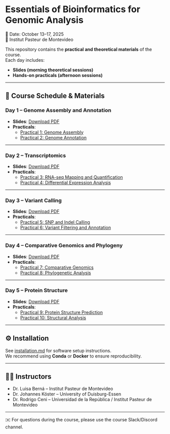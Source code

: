# Essentials of Bioinformatics for Genomic Analysis

📅 Date: October 13–17, 2025  
📍 Institut Pasteur de Montevideo  

This repository contains the **practical and theoretical materials** of the course.  
Each day includes:
- **Slides (morning theoretical sessions)**
- **Hands-on practicals (afternoon sessions)**

---

## 📅 Course Schedule & Materials

### **Day 1 – Genome Assembly and Annotation**
- **Slides**: [Download PDF](slides/day1_assembly_annotation.pdf)  
- **Practicals**:  
  - [Practical 1: Genome Assembly](practicos/day1/01_genome_assembly/enunciado.md)  
  - [Practical 2: Genome Annotation](practicos/day1/02_genome_annotation/enunciado.md)  

---

### **Day 2 – Transcriptomics**
- **Slides**: [Download PDF](slides/day2_transcriptomics.pdf)  
- **Practicals**:  
  - [Practical 3: RNA-seq Mapping and Quantification](practicos/day2/03_rnaseq_mapping/enunciado.md)  
  - [Practical 4: Differential Expression Analysis](practicos/day2/04_deseq2/enunciado.md)  

---

### **Day 3 – Variant Calling**
- **Slides**: [Download PDF](slides/day3_variant_calling.pdf)  
- **Practicals**:  
  - [Practical 5: SNP and Indel Calling](practicos/day3/05_variant_calling/enunciado.md)  
  - [Practical 6: Variant Filtering and Annotation](practicos/day3/06_variant_annotation/enunciado.md)  

---

### **Day 4 – Comparative Genomics and Phylogeny**
- **Slides**: [Download PDF](slides/day4_comparative_phylogeny.pdf)  
- **Practicals**:  
  - [Practical 7: Comparative Genomics](practicos/day4/07_comparative_genomics/enunciado.md)  
  - [Practical 8: Phylogenetic Analysis](practicos/day4/08_phylogenetics/enunciado.md)  

---

### **Day 5 – Protein Structure**
- **Slides**: [Download PDF](slides/day5_protein_structure.pdf)  
- **Practicals**:  
  - [Practical 9: Protein Structure Prediction](practicos/day5/09_structure_prediction/enunciado.md)  
  - [Practical 10: Structural Analysis](practicos/day5/10_structure_analysis/enunciado.md)  

---

## ⚙️ Installation

See [installation.md](installation.md) for software setup instructions.  
We recommend using **Conda** or **Docker** to ensure reproducibility.  

---

## 👩‍🏫 Instructors

- Dr. Luisa Berná – Institut Pasteur de Montevideo  
- Dr. Johannes Köster – University of Duisburg-Essen  
- Dr. Rodrigo Ceni – Universidad de la República / Institut Pasteur de Montevideo  

---

✉️ For questions during the course, please use the course Slack/Discord channel.

